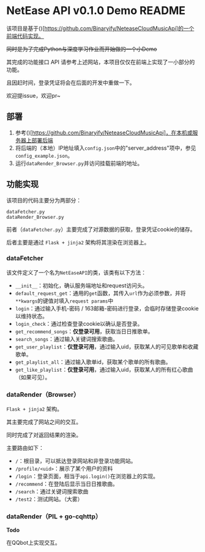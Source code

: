 # NetEase API v0.1.0 Demo README

该项目是基于()[https://github.com/Binaryify/NeteaseCloudMusicApi]的一个前端代码实现。

~~同时是为了完成Python与深度学习作业而开始做的一个小Demo~~

其完成的功能接口 API 请参考上述网站，本项目仅仅在前端上实现了一小部分的功能。

且因赶时间，登录凭证将会在后面的开发中重做一下。

欢迎提issue，欢迎pr~

## 部署

1. 参考()[https://github.com/Binaryify/NeteaseCloudMusicApi]，在本机或服务器上部署后端
2. 将后端的（本地）IP地址填入`config.json`中的"server_address"项中，参见`config_example.json`。
3. 运行`dataRender_Browser.py`并访问挂载前端的地址。

## 功能实现

该项目的代码主要分为两部分：

```
dataFetcher.py
dataRender_Browser.py
```

前者（`dataFetcher.py`）主要完成了对源数据的获取，登录凭证cookie的储存。

后者主要是通过 `Flask + jinja2` 架构将其渲染在浏览器上。

### dataFetcher

该文件定义了一个名为`NetEaseAPI`的类，该类有以下方法：
- `__init__`：初始化，确认服务端地址和request访问头。
- `default_request_get`：通用的`get`函数，其传入`url`作为必须参数，并将`**kwargs`的键值对填入`request params`中
- `login`：通过输入手机-密码 / 163邮箱-密码进行登录，会临时存储登录cookie以维持状态。
- `login_check`：通过检查登录cookie以确认是否登录。
- `get_recommend_songs`：**仅登录可用**，获取当日日推歌单。
- `search_songs`：通过输入关键词搜索歌曲。
- `get_user_playlist`：**仅登录可用**，通过输入uid，获取某人的可见歌单和收藏歌单。
- `get_playlist_all`：通过输入歌单id，获取某个歌单的所有歌曲。
- `get_like_playlist`：**仅登录可用**，通过输入uid，获取某人的所有红心歌曲（如果可见）。

### dataRender（Browser）

`Flask + jinja2` 架构。

其主要完成了网站之间的交互。

同时完成了对返回结果的渲染。

主要路由如下：
- `/`：根目录，可以抵达登录网站和非登录功能网站。
- `/profile/<uid>`：展示了某个用户的资料
- `/login`：登录页面，相当于`api.login()`在浏览器上的实现。
- `/recommend`：在登陆后显示当日日推歌曲。
- `/search`：通过关键词搜索歌曲
- `/test2`：测试网站。（大雾）

### dataRender（PIL + go-cqhttp）

**Todo**

在QQbot上实现交互。